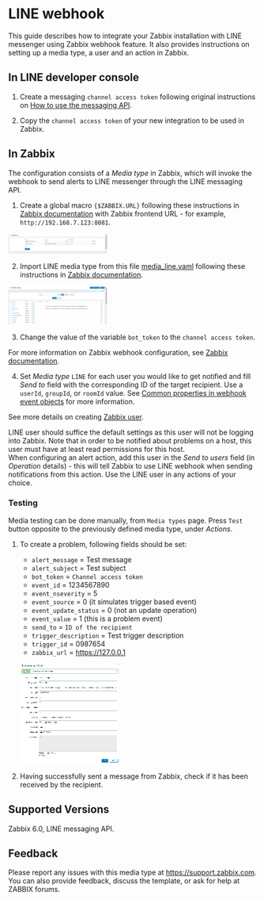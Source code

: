 # LINE webhook 

This guide describes how to integrate your Zabbix installation with LINE messenger using Zabbix webhook feature. It also provides instructions on setting up a media type, a user and an action in Zabbix.

## In LINE developer console

1. Create a messaging `channel access token` following original instructions on [How to use the messaging API](https://developers.line.biz/en/docs/messaging-api/overview/).

2. Copy the `channel access token` of your new integration to be used in Zabbix.

## In Zabbix

The configuration consists of a _Media type_ in Zabbix, which will invoke the webhook to send alerts to LINE messenger through the LINE messaging API.

1. Create a global macro `{$ZABBIX.URL}` following these instructions in [Zabbix documentation](https://www.zabbix.com/documentation/6.0/manual/config/macros/user_macros) with Zabbix frontend URL - for example, `http://192.168.7.123:8081`.

[![](images/tn_1.png?raw=true)](images/1.png)

2. Import LINE media type from this file [media_line.yaml](media_line.yaml) following these instructions in [Zabbix documentation](https://www.zabbix.com/documentation/6.0/manual/web_interface/frontend_sections/administration/mediatypes). 

[![](images/tn_2.png?raw=true)](images/2.png)

3. Change the value of the variable `bot_token` to the `channel access token`.

For more information on Zabbix webhook configuration, see [Zabbix documentation](https://www.zabbix.com/documentation/6.0/manual/config/notifications/media/webhook).

4. Set _Media type_ `LINE` for each user you would like to get notified and fill _Send to_ field with the corresponding ID of the target recipient. Use a `userId`, `groupId`, or `roomId` value. See [Common properties in webhook event objects](https://developers.line.biz/en/reference/messaging-api/#common-properties) for more information.

See more details on creating [Zabbix user](https://www.zabbix.com/documentation/6.0/manual/web_interface/frontend_sections/users/user_list).

LINE user should suffice the default settings as this user will not be logging into Zabbix. Note that in order to be notified about problems on a host, this user must have at least read permissions for this host.  
When configuring an alert action, add this user in the _Send to users_ field (in _Operation_ details) - this will tell Zabbix to use LINE webhook when sending notifications from this action.
Use the LINE user in any actions of your choice.

### Testing
Media testing can be done manually, from `Media types` page. Press `Test` button opposite to the previously defined media type, under _Actions_.
1. To create a problem, following fields should be set:
    * `alert_message` = Test message
    * `alert_subject` = Test subject
    * `bot_token` = `Channel access token`
    * `event_id` = 1234567890
    * `event_nseverity` = 5
    * `event_source` = 0 (it simulates trigger based event)
    * `event_update_status` = 0 (not an update operation)
    * `event_value` = 1 (this is a problem event)
    * `send_to` = `ID of the recipient`
    * `trigger_description` = Test trigger description
    * `trigger_id` = 0987654
    * `zabbix_url` = https://127.0.0.1

    [![](images/tn_3.png?raw=true)](images/3.png)

2. Having successfully sent a message from Zabbix, check if it has been received by the recipient.

## Supported Versions

Zabbix 6.0, LINE messaging API.

## Feedback
Please report any issues with this media type at https://support.zabbix.com.
You can also provide feedback, discuss the template, or ask for help at ZABBIX forums.
